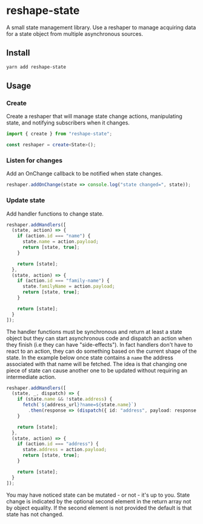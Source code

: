 # reshape-state

A small state management library. Use a reshaper to manage acquiring data for a state object from multiple asynchronous sources.

## Install

```bash
yarn add reshape-state
```

## Usage

### Create

Create a reshaper that will manage state change actions, manipulating state, and notifying subscribers when it changes.

```ts
import { create } from "reshape-state";

const reshaper = create<State>();
```

### Listen for changes

Add an OnChange callback to be notified when state changes.

```ts
reshaper.addOnChange(state => console.log("state changed=", state));
```

### Update state

Add handler functions to change state.

```ts
reshaper.addHandlers([
  (state, action) => {
    if (action.id === "name") {
      state.name = action.payload;
      return [state, true];
    }

    return [state];
  },
  (state, action) => {
    if (action.id === "family-name") {
      state.familyName = action.payload;
      return [state, true];
    }

    return [state];
  }
]);
```

The handler functions must be synchronous and return at least a state object but they can start asynchronous code and dispatch an action when they finish (i.e they can have "side-effects"). In fact handlers don't have to react to an action, they can do something based on the current shape of the state. In the example below once state contains a `name` the address associated with that name will be fetched. The idea is that changing one piece of state can cause another one to be updated without requiring an intermediate action.

```ts
reshaper.addHandlers([
  (state, _, dispatch) => {
    if (state.name && !state.address) {
      fetch(`${address_url}?name=${state.name}`)
        .then(response => (dispatch({ id: "address", payload: response })))
    }

    return [state];
  },
  (state, action) => {
    if (action.id === "address") {
      state.address = action.payload;
      return [state, true];
    }

    return [state];
  }
]);
```

You may have noticed state can be mutated - or not - it's up to you. State change is indicated by the optional second element in the return array not by object equality. If the second element is not provided the default is that state has not changed.
